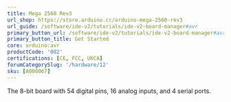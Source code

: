 ```yaml
---
title: Mega 2560 Rev3
url_shop: https://store.arduino.cc/arduino-mega-2560-rev3
url_guide: /software/ide-v2/tutorials/ide-v2-board-manager#avr
primary_button_url: /software/ide-v2/tutorials/ide-v2-board-manager#avr
primary_button_title: Get Started
core: arduino:avr
productCode: '002'
certifications: [CE, FCC, UKCA]
forumCategorySlug: '/hardware/12'
sku: [A000067]
---
```


The 8-bit board with 54 digital pins, 16 analog inputs, and 4 serial ports.
